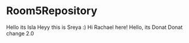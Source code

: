 # Room5Repository
Hello its Isla
Heyy this is Sreya :)
Hi Rachael here!
Hello, its Donat
Donat change 2.0
